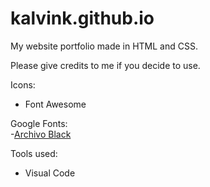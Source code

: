 # kalvink.github.io
My website portfolio made in HTML and CSS.

Please give credits to me if you decide to use.
<br>


Icons:
- Font Awesome

Google Fonts:<br>
-[Archivo Black](https://fonts.google.com/specimen/Archivo+Black?preview.text=ABOUT&preview.text_type=custom&selection.family=Archivo+Black)


Tools used:
- Visual Code

